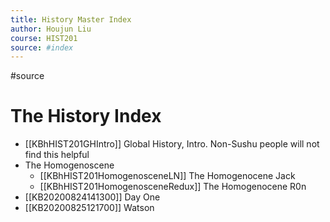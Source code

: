 ```yaml
---
title: History Master Index
author: Houjun Liu
course: HIST201
source: #index
---
```


#source

# The History Index

* [[KBhHIST201GHIntro]] Global History, Intro. Non-Sushu people will not find this helpful
* The Homogenoscene
    * [[KBhHIST201HomogenosceneLN]] The Homogenocene Jack
    * [[KBhHIST201HomogenosceneRedux]] The Homogenocene R0n
* [[KB20200824141300]] Day One
* [[KB20200825121700]] Watson 















